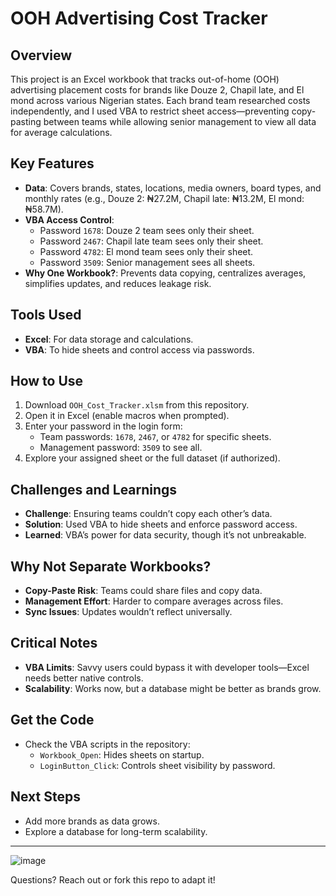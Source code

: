# OOH Advertising Cost Tracker

## Overview
This project is an Excel workbook that tracks out-of-home (OOH) advertising placement costs for brands like Douze 2, Chapil late, and El mond across various Nigerian states. Each brand team researched costs independently, and I used VBA to restrict sheet access—preventing copy-pasting between teams while allowing senior management to view all data for average calculations.

## Key Features
- **Data**: Covers brands, states, locations, media owners, board types, and monthly rates (e.g., Douze 2: ₦27.2M, Chapil late: ₦13.2M, El mond: ₦58.7M).
- **VBA Access Control**:
  - Password `1678`: Douze 2 team sees only their sheet.
  - Password `2467`: Chapil late team sees only their sheet.
  - Password `4782`: El mond team sees only their sheet.
  - Password `3509`: Senior management sees all sheets.
- **Why One Workbook?**: Prevents data copying, centralizes averages, simplifies updates, and reduces leakage risk.

## Tools Used
- **Excel**: For data storage and calculations.
- **VBA**: To hide sheets and control access via passwords.

## How to Use
1. Download `OOH_Cost_Tracker.xlsm` from this repository.
2. Open it in Excel (enable macros when prompted).
3. Enter your password in the login form:
   - Team passwords: `1678`, `2467`, or `4782` for specific sheets.
   - Management password: `3509` to see all.
4. Explore your assigned sheet or the full dataset (if authorized).

## Challenges and Learnings
- **Challenge**: Ensuring teams couldn’t copy each other’s data.
- **Solution**: Used VBA to hide sheets and enforce password access.
- **Learned**: VBA’s power for data security, though it’s not unbreakable.

## Why Not Separate Workbooks?
- **Copy-Paste Risk**: Teams could share files and copy data.
- **Management Effort**: Harder to compare averages across files.
- **Sync Issues**: Updates wouldn’t reflect universally.

## Critical Notes
- **VBA Limits**: Savvy users could bypass it with developer tools—Excel needs better native controls.
- **Scalability**: Works now, but a database might be better as brands grow.

## Get the Code
- Check the VBA scripts in the repository:
  - `Workbook_Open`: Hides sheets on startup.
  - `LoginButton_Click`: Controls sheet visibility by password.

## Next Steps
- Add more brands as data grows.
- Explore a database for long-term scalability.

---

![image](https://github.com/user-attachments/assets/05a0502f-2b72-431a-bd68-aff713f07970)



Questions? Reach out or fork this repo to adapt it!

